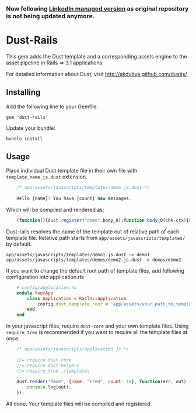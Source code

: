 ### Now following [LinkedIn managed version](https://github.com/linkedin/dustjs) as original repository is not being updated anymore.

# Dust-Rails

This gem adds the Dust template and a corresponding assets engine to the asset pipeline in Rails => 3.1 applications.

For detailed information about Dust, visit <http://akdubya.github.com/dustjs/>



## Installing

Add the following line to your Gemfile:

	gem 'dust-rails'

Update your bundle:

	bundle install

## Usage

Place individual Dust template file in their own file with `template_name.js.dust` extension.

```javascript
	/* app/assets/javascripts/templates/demo.js.dust */
	
	Hello {name}! You have {count} new messages.
```

Which will be compiled and rendered as:

```javascript
	(function(){dust.register("demo",body_0);function body_0(chk,ctx){return chk.write("Hello ").reference(ctx.get("name"),ctx,"h").write("! You have ").reference(ctx.get("count"),ctx,"h").write(" new messages.");}return body_0;})();
```


Dust-rails resolves the name of the template out of relative path of each template file.
Relative path starts from `app/assets/javascripts/templates/` by default.

	app/assets/javascripts/templates/demo1.js.dust -> demo1
	app/assets/javascripts/templates/demos/demo2.js.dust -> demos/demo2

If you want to change the default root path of template files, add following configuration into application.rb:

```ruby
    # config/application.rb
    module YourApp
        class Application < Rails::Application
            config.dust.template_root = 'app/assets/your_path_to_templates/'
        end
    end
```

In your javascript files, require `dust-core` and your own template files.
Using `require_tree` is recommended if you want to require all the template files at once.

```javascript
	/* app/assets/javascripts/application.js */
	
	//= require dust-core
	//= require dust-helpers
	//= require_tree ./templates
	...
	dust.render("demo", {name: "Fred", count: 10}, function(err, out) {
 		console.log(out);
	});
```

All done. Your template files will be compiled and registered.
